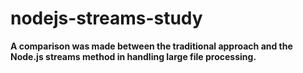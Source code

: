 # nodejs-streams-study

**A comparison was made between the traditional approach and the Node.js streams method in handling large file processing.**

